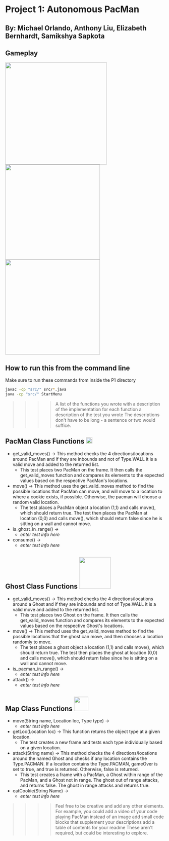 # Project 1: Autonomous PacMan

## By: Michael Orlando, Anthony Liu, Elizabeth Bernhardt, Samikshya Sapkota

## Gameplay
<p float="left">
  <img src="https://i.imgur.com/i64u0yZ.png" width="322" />
  <img src="https://i.imgur.com/KCrZiJH.png" width="300" /> 
  <img src="https://i.imgur.com/xzwF7bB.png" width="300" />
</p>

## How to run this from the command line

Make sure to run these commands from inside the P1 directory

```bash
javac -cp "src/" src/*.java
java -cp "src/" StartMenu
```
>>>>A list of the functions you wrote with
>>>>a description of the implementation for each function
>>>>a description of the test you wrote
>>>>The descriptions don't have to be long - a sentence or two would suffice.

## PacMan Class Functions   <img src="https://i.imgur.com/pYDel6A.png" width="20" />

* get_valid_moves() -> This method checks the 4 directions/locations around PacMan and if they are inbounds and not of Type.WALL it is a valid move and added to the returned list. 
  - This test places two PacMan on the frame. It then calls the get_valid_moves function and compares its elements to the expected values based on the respective PacMan's locations. 
* move() -> This method uses the get_valid_moves method to find the possible locations that PacMan can move, and will move to a location to where a cookie exists, if possible. Otherwise, the pacman will choose a random valid location.
  - The test places a PacMan object a location (1,1) and calls move(), which should return true. The test then places the PacMan at location (0,0) and calls move(), which should return false since he is sitting on a wall and cannot move.
* is_ghost_in_range() -> 
  - *enter test info here*
* consume() ->
  - *enter test info here*

## Ghost Class Functions  <img src="https://i.imgur.com/MvyBJiR.jpg" width="100"/>

* get_valid_moves() -> This method checks the 4 directions/locations around a Ghost and if they are inbounds and not of Type.WALL it is a valid move and added to the returned list. 
  - This test places two Ghost on the frame. It then calls the get_valid_moves function and compares its elements to the expected values based on the respective Ghost's locations.
* move() -> This method uses the get_valid_moves method to find the possible locations that the ghost can move, and then chooses a location randomly to move.
  - The test places a ghost object a location (1,1) and calls move(), which should return true. The test then places the ghost at location (0,0) and calls move(), which should return false since he is sitting on a wall and cannot move.
* is_pacman_in_range() ->
  - *enter test info here*
* attack() ->
  - *enter test info here*

## Map Class Functions <img src="https://i.imgur.com/Sn6cAs7.png" width="45"/>

* move(String name, Location loc, Type type) ->
  - *enter test info here*
* getLoc(Location loc) -> This function returns the object type at a given location.
  - The test creates a new frame and tests each type individually based on a given location.
* attack(String name) -> This method checks the 4 directions/locations around the named Ghost and checks if any location contains the Type.PACMAN. If a location contains the Type.PACMAN, gameOver is set to true, and true is returned. Otherwise, false is returned.
  - This test creates a frame with a PacMan, a Ghost within range of the PacMan, and a Ghost not in range. The ghost out of range attacks, and returns false. The ghost in range attacks and returns true. 
* eatCookie(String Name) ->
  - *enter test info here*


>>>>Feel free to be creative and add any other elements. For example, you could
>>>>add a video of your code playing PacMan instead of an image
>>>>add small code blocks that supplement your descriptions
>>>>add a table of contents for your readme
>>>>These aren't required, but could be interesting to explore.
